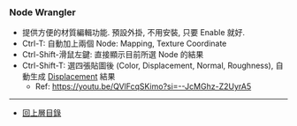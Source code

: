 ### Node Wrangler

- 提供方便的材質編輯功能. 預設外掛, 不用安裝, 只要 Enable 就好.
- Ctrl-T: 自動加上兩個 Node: Mapping, Texture Coordinate
- Ctrl-Shift-滑鼠左鍵: 直接顯示目前所選 Node 的結果
- Ctrl-Shift-T: 選四張貼圖後 (Color, Displacement, Normal, Roughness), 自動生成 [Displacement](../Node/Displacement.md) 結果
  - Ref: https://youtu.be/QVlFcqSKimo?si=--JcMGhz-Z2UyrA5

___

- [回上層目錄](../index.md)
